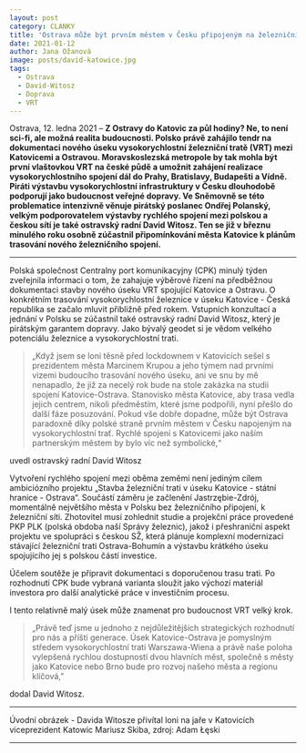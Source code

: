 ```yaml
---
layout: post
category: CLANKY
title: 'Ostrava může být prvním městem v Česku připojeným na železniční vysokorychlostní trať'
date: 2021-01-12
author: Jana Ožanová
image: posts/david-katowice.jpg
tags:
  - Ostrava
  - David-Witosz
  - Doprava
  - VRT
---
```


Ostrava, 12. ledna 2021 – **Z Ostravy do Katovic za půl hodiny? Ne, to není sci-fi, ale možná realita budoucnosti. Polsko právě zahájilo tendr na dokumentaci nového úseku vysokorychlostní železniční tratě (VRT) mezi Katovicemi a Ostravou. Moravskoslezská metropole by tak mohla být první vlaštovkou VRT na české půdě a umožnit zahájení realizace vysokorychlostního spojení dál do Prahy, Bratislavy, Budapešti a Vídně. Piráti výstavbu vysokorychlostní infrastruktury v Česku dlouhodobě podporují jako budoucnost veřejné dopravy. Ve Sněmovně se této problematice intenzivně věnuje pirátský poslanec Ondřej Polanský, velkým podporovatelem výstavby rychlého spojení mezi polskou a českou sítí je také ostravský radní David Witosz. Ten se již v březnu minulého roku osobně zúčastnil připomínkování města Katovice k plánům trasování nového železničního spojení.**

<hr />

Polská společnost Centralny port komunikacyjny (CPK) minulý týden zveřejnila informaci o tom, že zahajuje výběrové řízení na předběžnou dokumentaci stavby nového úseku VRT spojující Katovice a Ostravu. O konkrétním trasování vysokorychlostní železnice v úseku Katovice - Česká republika se začalo mluvit přibližně před rokem. Vstupních konzultací a jednání v Polsku se zúčastnil také ostravský radní David Witosz, který je pirátským garantem dopravy. Jako bývalý geodet si je vědom velkého potenciálu železnice a vysokorychlostní trati.

>„Když jsem se loni těsně před lockdownem v Katovicích sešel s prezidentem města Marcinem Krupou a jeho týmem nad prvními vizemi budoucího trasování nového úseku, ani ve snu by mě nenapadlo, že již za necelý rok bude na stole zakázka na studii spojení Katovice-Ostrava. Stanovisko města Katovice, aby trasa vedla jejich centrem, nikoli předměstím, které jsme podpořili, nyní přešlo do další fáze posuzování. Pokud vše dobře dopadne, může být Ostrava paradoxně díky polské straně prvním městem v Česku napojeným na vysokorychlostní trať. Rychlé spojení s Katovicemi jako naším partnerským městem by bylo víc než symbolické,“ 

uvedl ostravský radní David Witosz  

Vytvoření rychlého spojení mezi oběma zeměmi není jediným cílem ambiciózního projektu „Stavba železniční trati v úseku Katovice - státní hranice - Ostrava“. Součástí záměru je začlenění Jastrzębie-Zdrój, momentálně největšího města v Polsku bez železničního připojení, k železniční síti. Zhotovitel musí zohlednit studie a projekční práce provedené PKP PLK (polská obdoba naší Správy železnic), jakož i přeshraniční aspekt projektu ve spolupráci s českou SŽ, která plánuje komplexní modernizaci stávající železniční trati Ostrava-Bohumín a výstavbu krátkého úseku spojujícího jej s polskou částí investice.

Účelem soutěže je připravit dokumentaci s doporučenou trasu trati. Po rozhodnutí CPK bude vybraná varianta sloužit jako výchozí materiál investora pro další analytické práce v investičním procesu.

I tento relativně malý úsek může znamenat pro budoucnost VRT velký krok. 

>„Právě teď jsme u jednoho z nejdůležitějších strategických rozhodnutí pro nás a příští generace. Úsek Katovice-Ostrava je pomyslným středem vysokorychlostní trati Warszawa-Wiena a právě naše poloha vylepšená rychlou dostupností dvou hlavních měst, společně s městy jako Katovice nebo Brno bude pro rozvoj našeho města a regionu klíčová,” 

dodal David Witosz.



---

Úvodní obrázek - Davida Witosze přivítal loni na jaře v Katovicích viceprezident Katowic Mariusz Skiba,  zdroj: Adam Łęski

- - -
